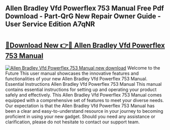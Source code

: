 ## Allen Bradley Vfd Powerflex 753 Manual Free Pdf Download - Part-QrG New Repair Owner Guide - User Service Edition A7qNR

# <h2><a href="http://bc1512.oget.top/?id=Allen+Bradley+Vfd+Powerflex+753+Manual">🔗Download New 👉🔴 Allen Bradley Vfd Powerflex 753 Manual</a></h2>

[![Allen Bradley Vfd Powerflex 753 Manual new download](https://i.imgur.com/5g1atiW.png)](http://bc1512.oget.top/?id=Allen+Bradley+Vfd+Powerflex+753+Manual)
Welcome to the Future This user manual showcases the innovative features and functionalities of your new Allen Bradley Vfd Powerflex 753 Manual. Essential Instructions Allen Bradley Vfd Powerflex 753 Manual This manual contains essential instructions for setting up and operating your product safely and effectively. This Allen Bradley Vfd Powerflex 753 Manual comes equipped with a comprehensive set of features to meet your diverse needs. Our expectation is that the Allen Bradley Vfd Powerflex 753 Manual has been a clear and easy-to-understand resource in your journey to becoming proficient in using your new gadget. Should you need any assistance or clarification, please do not hesitate to contact our support team.
